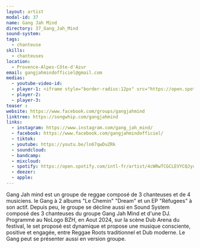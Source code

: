 ```yaml
---
layout: artist
modal-id: 37
name: Gang Jah Mind
directory: 37_Gang_Jah_Mind
sound-system: 
tags: 
  - chanteuse
skills: 
  - chanteuses
location:
  - Provence-Alpes-Côte-d'Azur
email: gangjahmindofficiel@gmail.com
medias:
  - youtube-video-id: 
  - player-1: <iframe style="border-radius:12px" src="https://open.spotify.com/embed/artist/4cWRwTCGCLEVYCQJycxUx0?utm_source=generator" width="100%" height="352" frameBorder="0" allowfullscreen="" allow="autoplay; clipboard-write; encrypted-media; fullscreen; picture-in-picture" loading="lazy"></iframe>
  - player-2: 
  - player-3: 
teaser :
website: https://www.facebook.com/groups/gangjahmind
linktree: https://songwhip.com/gangjahmind
links:
  - instagram: https://www.instagram.com/gang_jah_mind/
  - facebook: https://www.facebook.com/gangjahmindofficiel/
  - tiktok: 
  - youtube: https://youtu.be/ln67qwDuZRk
  - soundcloud: 
  - bandcamp: 
  - mixcloud: 
  - spotify: https://open.spotify.com/intl-fr/artist/4cWRwTCGCLEVYCQJycxUx0?si=eDrtboVCT46TOZUQTnRuxQ
  - deezer: 
  - apple: 
---
```


Gang Jah mind est un groupe de reggae composé de 3 chanteuses et de 4 musiciens. le Gang à 2 albums "Le Chemin" "Dream" et un EP "Réfugees" à son actif. Depuis peu, le groupe se décline aussi en Sound System composé des 3 chanteuses du groupe Gang Jah Mind et d'une DJ.  Programmé au NoLogo BZH, en Aout 2024, sur la scène Dub Arena du festival, le set proposé est dynamique et propose une musique consciente, positive et engagée, entre Reggae Roots traditionnel et Dub moderne. Le Gang peut se présenter aussi en version groupe.

